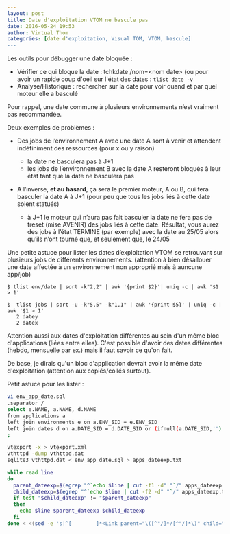 ```yaml
---
layout: post
title: Date d'exploitation VTOM ne bascule pas
date: 2016-05-24 19:53
author: Virtual Thom
categories: [date d'exploitation, Visual TOM, VTOM, bascule]
---
```


Les outils pour débugger une date bloquée :

 * Vérifier ce qui bloque la date : tchkdate /nom=&lt;nom date&gt; (ou pour avoir un rapide coup d'oeil sur l'état des dates : `tlist date -v`
 * Analyse/Historique : rechercher sur la date pour voir quand et par quel moteur elle a basculé

Pour rappel, une date commune à plusieurs environnements n’est vraiment pas recommandée.

Deux exemples de problèmes :

 * Des jobs de l’environnement A avec une date A sont à venir et attendent indéfiniment des ressources (pour x ou y raison) 
   * la date ne basculera pas à J+1
   * les jobs de l’environnement B avec la date A resteront bloqués à leur état tant que la date ne basculera pas
 * A l’inverse, **et au hasard**, ça sera le premier moteur, A ou B, qui fera basculer la date A à J+1 (pour peu que tous les jobs liés à cette date soient statués)

   * à J+1 le moteur qui n’aura pas fait basculer la date ne fera pas de treset (mise AVENIR) des jobs liés à cette date. Résultat, vous aurez des jobs à l’état TERMINE (par exemple) avec la date au 25/05 alors qu’ils n’ont tourné que, et seulement que, le 24/05

Une petite astuce pour lister les dates d’exploitation VTOM se retrouvant sur plusieurs jobs de différents environnements. (attention à bien désallouer une date affectée à un environnement non approprié mais à auncune app/job)

```
$ tlist env/date | sort -k"2,2" | awk '{print $2}'| uniq -c | awk '$1 > 1'

$  tlist jobs | sort -u -k"5,5" -k"1,1" | awk '{print $5}' | uniq -c | awk '$1 > 1'
   2 datey
   2 datex
```

Attention aussi aux dates d'exploitation différentes au sein d'un même bloc d'applications (liées entre elles). C'est possible d'avoir des dates différentes (hebdo, mensuelle par ex.) mais il faut savoir ce qu'on fait.

De base, je dirais qu'un bloc d'application devrait avoir la même date d'exploitation (attention aux copiés/collés surtout).

Petit astuce pour les lister :

```bash
vi env_app_date.sql
.separator /
select e.NAME, a.NAME, d.NAME
from applications a
left join environments e on a.ENV_SID = e.ENV_SID
left join dates d on a.DATE_SID = d.DATE_SID or (ifnull(a.DATE_SID,'') = '' and e.DATE_SID = d.DATE_SID)
;

vtexport -x > vtexport.xml
vthttpd -dump vthttpd.dat
sqlite3 vthttpd.dat < env_app_date.sql > apps_dateexp.txt

while read line
do 
  parent_dateexp=$(egrep "^`echo $line | cut -f1 -d" "`/" apps_dateexp.txt | cut -f3 -d"/");
  child_dateexp=$(egrep "^`echo $line | cut -f2 -d" "`/" apps_dateexp.txt | cut -f3 -d"/") ;
  if test "$child_dateexp" != "$parent_dateexp"
  then
    echo $line $parent_dateexp $child_dateexp
  fi
done < <(sed -e 's|^[        ]*<Link parent="\([^"/]*/[^"/]*\)" child="\([^"]*\)".*$|\1 \2|g' -e 'tx' -e 'd' -e ':x' vtexport.xml)
```
